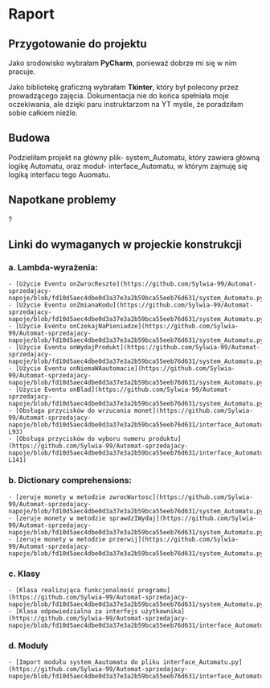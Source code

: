 # Raport
## Przygotowanie do projektu
Jako srodowisko wybrałam **PyCharm**, ponieważ dobrze mi się w nim pracuje.

Jako bibliotekę graficzną wybrałam **Tkinter**, który był polecony przez prowadzącego zajęcia. 
Dokumentacja nie do końca spełniała moje oczekiwania, ale dzięki paru instruktarzom na YT myśle, że poradziłam 
sobie całkiem nieźle.

## Budowa
Podzieliłam projekt na główny plik- system_Automatu, który zawiera główną logikę Automatu, oraz moduł- interface_Automatu, w którym
zajmuję się logiką interfacu tego Auomatu.

## Napotkane problemy
?

## Linki do wymaganych w projeckie konstrukcji
### a. Lambda-wyrażenia: 
	- [Użycie Eventu onZwrocReszte](https://github.com/Sylwia-99/Automat-sprzedajacy-napoje/blob/fd10d5aec4dbe0d3a37e3a2b59bca55eeb76d631/system_Automatu.py#L378)
	- [Użycie Eventu onZmianaKodu](https://github.com/Sylwia-99/Automat-sprzedajacy-napoje/blob/fd10d5aec4dbe0d3a37e3a2b59bca55eeb76d631/system_Automatu.py#L379)
	- [Użycie Eventu onCzekajNaPieniadze](https://github.com/Sylwia-99/Automat-sprzedajacy-napoje/blob/fd10d5aec4dbe0d3a37e3a2b59bca55eeb76d631/system_Automatu.py#L380)
	- [Użycie Eventu onWydajProdukt](https://github.com/Sylwia-99/Automat-sprzedajacy-napoje/blob/fd10d5aec4dbe0d3a37e3a2b59bca55eeb76d631/system_Automatu.py#L381)
	- [Użycie Eventu onNiemaWAautomacie](https://github.com/Sylwia-99/Automat-sprzedajacy-napoje/blob/fd10d5aec4dbe0d3a37e3a2b59bca55eeb76d631/system_Automatu.py#L382)
	- [Użycie Eventu onBlad](https://github.com/Sylwia-99/Automat-sprzedajacy-napoje/blob/fd10d5aec4dbe0d3a37e3a2b59bca55eeb76d631/system_Automatu.py#L383)
	- [Obsługa przycisków do wrzucania monet](https://github.com/Sylwia-99/Automat-sprzedajacy-napoje/blob/fd10d5aec4dbe0d3a37e3a2b59bca55eeb76d631/interface_Automatu.py#L76-L93)
	- [Obsługa przycisków do wyboru numeru produktu](https://github.com/Sylwia-99/Automat-sprzedajacy-napoje/blob/fd10d5aec4dbe0d3a37e3a2b59bca55eeb76d631/interface_Automatu.py#L122-L141)
### b. Dictionary comprehensions:
	- [zeruje monety w metodzie zwrocWartosc](https://github.com/Sylwia-99/Automat-sprzedajacy-napoje/blob/fd10d5aec4dbe0d3a37e3a2b59bca55eeb76d631/system_Automatu.py#L42)
	- [zeruje monety w metodzie sprawdzIWydaj](https://github.com/Sylwia-99/Automat-sprzedajacy-napoje/blob/fd10d5aec4dbe0d3a37e3a2b59bca55eeb76d631/system_Automatu.py#L306)
	- [zeruje monety w metodzie przerwij](https://github.com/Sylwia-99/Automat-sprzedajacy-napoje/blob/fd10d5aec4dbe0d3a37e3a2b59bca55eeb76d631/system_Automatu.py#L319)
### c. Klasy
	- [Klasa realizująca funkcjonalność programu](https://github.com/Sylwia-99/Automat-sprzedajacy-napoje/blob/fd10d5aec4dbe0d3a37e3a2b59bca55eeb76d631/system_Automatu.py#L199)
	- [Klasa odpowiedzialna za interfejs użytkownika](https://github.com/Sylwia-99/Automat-sprzedajacy-napoje/blob/fd10d5aec4dbe0d3a37e3a2b59bca55eeb76d631/interface_Automatu.py#L6)
### d. Moduły
	- [Import modułu system_Aautomatu do pliku interface_Automatu.py](https://github.com/Sylwia-99/Automat-sprzedajacy-napoje/blob/fd10d5aec4dbe0d3a37e3a2b59bca55eeb76d631/interface_Automatu.py#L1)
 

